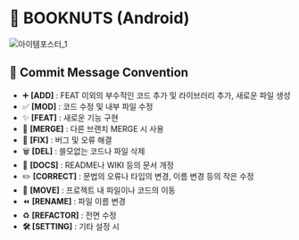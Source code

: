 # 🥜 BOOKNUTS (Android)
![아이템포스터_1](https://user-images.githubusercontent.com/70993562/168391539-f233f176-345e-470e-b974-24e4c9d695b6.png)

## 📌 Commit Message Convention
- ➕ **[ADD]** : FEAT 이외의 부수적인 코드 추가 및 라이브러리 추가, 새로운 파일 생성
- ✅ **[MOD]** : 코드 수정 및 내부 파일 수정
- ✨ **[FEAT]** : 새로운 기능 구현
- 🔀 **[MERGE]** : 다른 브랜치 MERGE 시 사용
- 🔨 **[FIX]** : 버그 및 오류 해결
- 🗑️ **[DEL]** : 쓸모없는 코드나 파일 삭제
- 📝 **[DOCS]** : README나 WIKI 등의 문서 개정
- ✏️ **[CORRECT]** : 문법의 오류나 타입의 변경, 이름 변경 등의 작은 수정
- 🚚 **[MOVE]** : 프로젝트 내 파일이나 코드의 이동
- ⏪️ **[RENAME]** : 파일 이름 변경
- ♻️ **[REFACTOR]** : 전면 수정
- **🛠 [SETTING]** : 기타 설정 시
